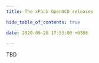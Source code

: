 ```yaml
---
title: The xPack OpenOCD releases

hide_table_of_contents: true

date: 2020-09-28 17:53:00 +0300

---
```


TBD

